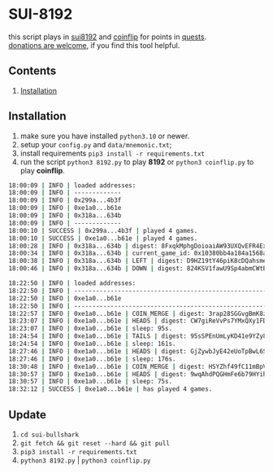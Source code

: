 # SUI-8192

this script plays in [sui8192](https://sui8192.ethoswallet.xyz/) and [coinflip](https://desuicoinflip.io/) for points in [quests](https://quests.mystenlabs.com/).<br>
[donations are welcome](https://cyberomanov.tech/WTF_donate), if you find this tool helpful.

## Contents
1. [Installation](https://github.com/cyberomanov/brc20-checker#installation)

## Installation
1. make sure you have installed `python3.10` or newer.
2. setup your `config.py` and `data/mnemonic.txt`;
3. install requirements `pip3 install -r requirements.txt`
4. run the script `python3 8192.py` to play **8192** or `python3 coinflip.py` to play **coinflip**.
```bash
18:00:09 | INFO | loaded addresses:
18:00:09 | INFO | -------------
18:00:09 | INFO | 0x299a...4b3f
18:00:09 | INFO | 0xe1a0...b61e
18:00:09 | INFO | 0x318a...634b
18:00:09 | INFO | -------------
18:00:10 | SUCCESS | 0x299a...4b3f | played 4 games.
18:00:10 | SUCCESS | 0xe1a0...b61e | played 4 games.
18:00:28 | INFO | 0x318a...634b | digest: 8FxqkMphgDoioaiAW93UXQvEFR4ExAzeabBd9xa3Xvwi
18:00:34 | INFO | 0x318a...634b | current_game_id: 0x10380bb4a184a1568a54d4c478dc83ff10c1b3d5c137f2c3d96b4ba52f08a4dd.
18:00:38 | INFO | 0x318a...634b | LEFT | digest: D9HZ19tY46piK8cDQahsmeaT4ppYc9V8ZhUkqY5uc7z1
18:00:46 | INFO | 0x318a...634b | DOWN | digest: 824KSV1fawU9Sp4abmCWtByj9NHk6geQaYqSRiM7MvUA
```
```bash
18:22:50 | INFO | loaded addresses:
18:22:50 | INFO | ------------------------------------------------------------------
18:22:50 | INFO | 0xe1a0...b61e
18:22:50 | INFO | ------------------------------------------------------------------
18:22:57 | INFO | 0xe1a0...b61e | COIN_MERGE | digest: 3rap28SGGvgBmK8znGZ4EFq1GsJjQMxFyA9ecGbFX3Ym
18:23:07 | INFO | 0xe1a0...b61e | HEADS | digest: CW7giReVvPs7YMxQXy1FD1YghCjpTifz5Y8SRv45BxGU
18:23:07 | INFO | 0xe1a0...b61e | sleep: 95s.
18:24:54 | INFO | 0xe1a0...b61e | TAILS | digest: 95sSPEnUmLyKD41e9YZy8uTWLMbfwt4nHsE88eTi85UA
18:24:54 | INFO | 0xe1a0...b61e | sleep: 161s.
18:27:46 | INFO | 0xe1a0...b61e | HEADS | digest: GjZywbJyE42eUoTpBwL6ScaPg5EUbL2BJb8GpbuiLZiV
18:27:46 | INFO | 0xe1a0...b61e | sleep: 176s.
18:30:48 | INFO | 0xe1a0...b61e | COIN_MERGE | digest: HSYZhf49fC11mBpVWSz5WvvqP76XRR89MDL4gx1hBr6s
18:30:57 | INFO | 0xe1a0...b61e | HEADS | digest: 9wqAhdPQGHmFe6b79HYihrGMsdjdoWrLteghNY75WxLn
18:30:57 | INFO | 0xe1a0...b61e | sleep: 75s.
18:32:12 | SUCCESS | 0xe1a0...b61e | has played 4 games.
```

## Update
1. `cd sui-bullshark`
2. `git fetch && git reset --hard && git pull`
3. `pip3 install -r requirements.txt`
4. `python3 8192.py` | `python3 coinflip.py`